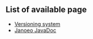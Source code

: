 ## List of available page

+ [Versioning system](versioning.md)
+ [Janoeo JavaDoc](javadoc/janoeo/)
